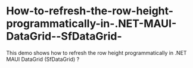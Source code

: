 # How-to-refresh-the-row-height-programmatically-in-.NET-MAUI-DataGrid--SfDataGrid-
This demo shows how to refresh the row height programmatically in .NET MAUI DataGrid (SfDataGrid) ?
